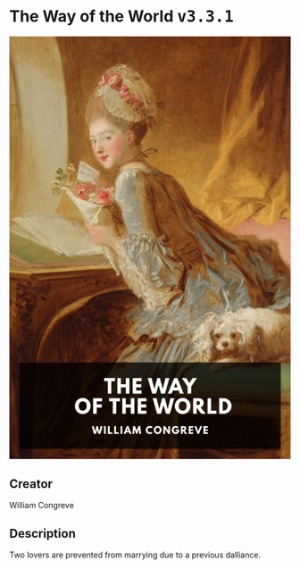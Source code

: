 
# The Way of the World <kbd>v3.3.1</kbd>

<center>
  <img src="./cover-1024.jpg"/>
</center>

## Creator
William Congreve

## Description
Two lovers are prevented from marrying due to a previous dalliance.
